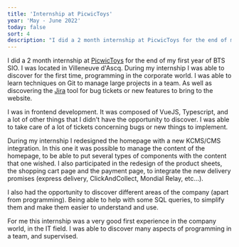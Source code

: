 ```yaml
---
title: 'Internship at PicwicToys'
year: 'May - June 2022'
today: false
sort: 4
description: "I did a 2 month internship at PicwicToys for the end of my first year of BTS SIO. I was located in Villeneuve d'Ascq."
---
```


I did a 2 month internship at <a href='https://www.smythstoys.com/fr/fr-fr' target='_blank'>PicwicToys</a> for the end of my first year of BTS SIO. I was located in Villeneuve d'Ascq. During my internship I was able to discover for the first time, programming in the corporate world. I was able to learn techniques on Git to manage large projects in a team. As well as discovering the <a href='https://www.atlassian.com/fr/software/jira' target='_blank'>Jira</a> tool for bug tickets or new features to bring to the website.

I was in frontend development. It was composed of VueJS, Typescript, and a lot of other things that I didn't have the opportunity to discover. I was able to take care of a lot of tickets concerning bugs or new things to implement.

During my internship I redesigned the homepage with a new KCMS/CMS integration. In this one it was possible to manage the content of the homepage, to be able to put several types of components with the content that one wished. I also participated in the redesign of the product sheets, the shopping cart page and the payment page, to integrate the new delivery promises (express delivery, ClickAndCollect, Mondial Relay, etc...).

I also had the opportunity to discover different areas of the company (apart from programming). Being able to help with some SQL queries, to simplify them and make them easier to understand and use.

For me this internship was a very good first experience in the company world, in the IT field. I was able to discover many aspects of programming in a team, and supervised.
